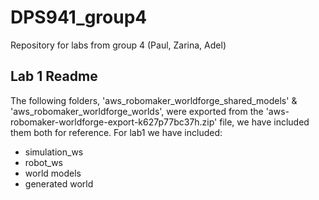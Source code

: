 # DPS941_group4
Repository for labs from group 4 (Paul, Zarina, Adel)

## Lab 1 Readme

The following folders, 'aws_robomaker_worldforge_shared_models' & 'aws_robomaker_worldforge_worlds', were exported from the 'aws-robomaker-worldforge-export-k627p77bc37h.zip' file, we have included them both for reference. 
For lab1 we have included:
  - simulation_ws
  - robot_ws
  - world models
  - generated world 
 
